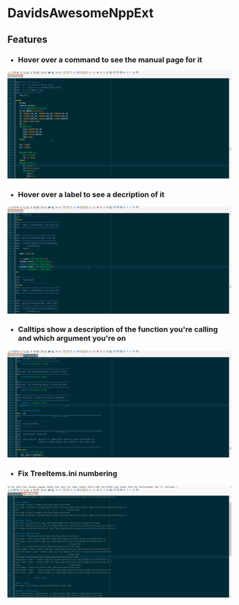 # DavidsAwesomeNppExt

## Features

- ### Hover over a command to see the manual page for it
![Command info on hover](https://github.com/VimDiesel123/DavidsAwesomeNppExt/blob/master/media/commands.gif)
- ### Hover over a label to see a decription of it
![Label info on hover](https://github.com/VimDiesel123/DavidsAwesomeNppExt/blob/master/media/hover.gif)
- ### Calltips show a description of the function you're calling and which argument you're on
![Calltips](https://github.com/VimDiesel123/DavidsAwesomeNppExt/blob/master/media/calltip.gif)
- ### Fix TreeItems.ini numbering
![Fix treeitems numbering](https://github.com/VimDiesel123/DavidsAwesomeNppExt/blob/master/media/setuptree.gif)
